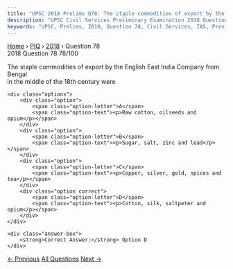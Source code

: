 ```yaml
---
title: "UPSC 2018 Prelims Q78: The staple commodities of export by the English East India C..."
description: "UPSC Civil Services Preliminary Examination 2018 Question 78 with options and answer"
keywords: "UPSC, Prelims, 2018, Question 78, Civil Services, IAS, Previous Year Questions"
---
```


<nav class="breadcrumb">
    <a href="../../">Home</a>
    <span>›</span>
    <a href="../">PIQ</a>
    <span>›</span>
    <a href="./">2018</a>
    <span>›</span>
    <span>Question 78</span>
</nav>

<div class="question-header">
    <div class="question-meta">
        <span class="year-badge">2018</span>
        <span class="question-number">Question 78</span>
        <span class="progress">78/100</span>
    </div>
    <div class="progress-bar">
        <div class="progress-fill" style="width: 78.0%"></div>
    </div>
</div>

<div class="question-content">
    <div class="question-text">
        <p>The staple commodities of export by the English East India Company from Bengal<br />
in the middle of the 18th century were</p>
    </div>
    
    <div class="options">
        <div class="option">
            <span class="option-letter">A</span>
            <span class="option-text"><p>Raw cotton, oil­seeds and opium</p></span>
        </div>
        <div class="option">
            <span class="option-letter">B</span>
            <span class="option-text"><p>Sugar, salt, zinc and lead</p></span>
        </div>
        <div class="option">
            <span class="option-letter">C</span>
            <span class="option-text"><p>Copper, silver, gold, spices and tea</p></span>
        </div>
        <div class="option correct">
            <span class="option-letter">D</span>
            <span class="option-text"><p>Cotton, silk, saltpeter and opium</p></span>
        </div>
    </div>

    <div class="answer-box">
        <strong>Correct Answer:</strong> Option D
    </div>
</div>

<div class="question-nav">
    <a href="../q077-which-reference-to-solar-power-production-in-india/" class="nav-btn prev">← Previous</a>
    <a href="../" class="nav-btn center">All Questions</a>
    <a href="../q079-which-one-of-the-following-is-a-very-significant-a/" class="nav-btn next">Next →</a>
</div>
